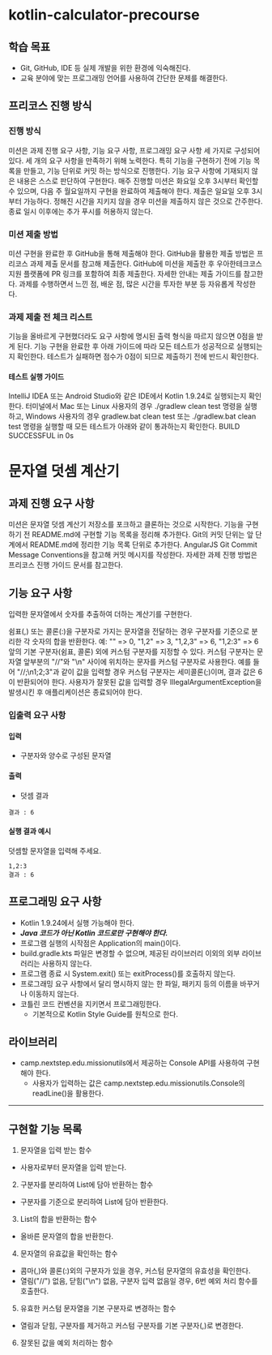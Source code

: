 # kotlin-calculator-precourse
## 학습 목표

- Git, GitHub, IDE 등 실제 개발을 위한 환경에 익숙해진다.
- 교육 분야에 맞는 프로그래밍 언어를 사용하여 간단한 문제를 해결한다.

## 프리코스 진행 방식

### 진행 방식

미션은 과제 진행 요구 사항, 기능 요구 사항, 프로그래밍 요구 사항 세 가지로 구성되어 있다.
세 개의 요구 사항을 만족하기 위해 노력한다. 특히 기능을 구현하기 전에 기능 목록을 만들고, 기능 단위로 커밋 하는 방식으로 진행한다.
기능 요구 사항에 기재되지 않은 내용은 스스로 판단하여 구현한다.
매주 진행할 미션은 화요일 오후 3시부터 확인할 수 있으며, 다음 주 월요일까지 구현을 완료하여 제출해야 한다. 제출은 일요일 오후 3시부터 가능하다.
정해진 시간을 지키지 않을 경우 미션을 제출하지 않은 것으로 간주한다.
종료 일시 이후에는 추가 푸시를 허용하지 않는다.
### 미션 제출 방법

미션 구현을 완료한 후 GitHub을 통해 제출해야 한다.
GitHub을 활용한 제출 방법은 프리코스 과제 제출 문서를 참고해 제출한다.
GitHub에 미션을 제출한 후 우아한테크코스 지원 플랫폼에 PR 링크를 포함하여 최종 제출한다.
자세한 안내는 제출 가이드를 참고한다.
과제를 수행하면서 느낀 점, 배운 점, 많은 시간을 투자한 부분 등 자유롭게 작성한다.
### 과제 제출 전 체크 리스트

기능을 올바르게 구현했더라도 요구 사항에 명시된 출력 형식을 따르지 않으면 0점을 받게 된다.
기능 구현을 완료한 후 아래 가이드에 따라 모든 테스트가 성공적으로 실행되는지 확인한다.
테스트가 실패하면 점수가 0점이 되므로 제출하기 전에 반드시 확인한다.
#### 테스트 실행 가이드

IntelliJ IDEA 또는 Android Studio와 같은 IDE에서 Kotlin 1.9.24로 실행되는지 확인한다.
터미널에서 Mac 또는 Linux 사용자의 경우 ./gradlew clean test 명령을 실행하고, Windows 사용자의 경우 gradlew.bat clean test 또는 ./gradlew.bat clean test 명령을 실행할 때 모든 테스트가 아래와 같이 통과하는지 확인한다.
BUILD SUCCESSFUL in 0s
# 문자열 덧셈 계산기

## 과제 진행 요구 사항

미션은 문자열 덧셈 계산기 저장소를 포크하고 클론하는 것으로 시작한다.
기능을 구현하기 전 README.md에 구현할 기능 목록을 정리해 추가한다.
Git의 커밋 단위는 앞 단계에서 README.md에 정리한 기능 목록 단위로 추가한다.
AngularJS Git Commit Message Conventions을 참고해 커밋 메시지를 작성한다.
자세한 과제 진행 방법은 프리코스 진행 가이드 문서를 참고한다.
## 기능 요구 사항

입력한 문자열에서 숫자를 추출하여 더하는 계산기를 구현한다.

쉼표(,) 또는 콜론(:)을 구분자로 가지는 문자열을 전달하는 경우 구분자를 기준으로 분리한 각 숫자의 합을 반환한다.
예: "" => 0, "1,2" => 3, "1,2,3" => 6, "1,2:3" => 6
앞의 기본 구분자(쉼표, 콜론) 외에 커스텀 구분자를 지정할 수 있다. 커스텀 구분자는 문자열 앞부분의 "//"와 "\n" 사이에 위치하는 문자를 커스텀 구분자로 사용한다.
예를 들어 "//;\n1;2;3"과 같이 값을 입력할 경우 커스텀 구분자는 세미콜론(;)이며, 결과 값은 6이 반환되어야 한다.
사용자가 잘못된 값을 입력할 경우 IllegalArgumentException을 발생시킨 후 애플리케이션은 종료되어야 한다.
### 입출력 요구 사항

#### 입력

- 구분자와 양수로 구성된 문자열
#### 출력

- 덧셈 결과
```
결과 : 6
```
#### 실행 결과 예시

덧셈할 문자열을 입력해 주세요.
```
1,2:3
결과 : 6
```
## 프로그래밍 요구 사항

- Kotlin 1.9.24에서 실행 가능해야 한다.
- ***Java 코드가 아닌 Kotlin 코드로만 구현해야 한다.***
- 프로그램 실행의 시작점은 Application의 main()이다.
- build.gradle.kts 파일은 변경할 수 없으며, 제공된 라이브러리 이외의 외부 라이브러리는 사용하지 않는다.
- 프로그램 종료 시 System.exit() 또는 exitProcess()를 호출하지 않는다.
- 프로그래밍 요구 사항에서 달리 명시하지 않는 한 파일, 패키지 등의 이름을 바꾸거나 이동하지 않는다.
- 코틀린 코드 컨벤션을 지키면서 프로그래밍한다.
  - 기본적으로 Kotlin Style Guide를 원칙으로 한다.
## 라이브러리

- camp.nextstep.edu.missionutils에서 제공하는 Console API를 사용하여 구현해야 한다.
  - 사용자가 입력하는 값은 camp.nextstep.edu.missionutils.Console의 readLine()을 활용한다.

---------
## 구현할 기능 목록
1. 문자열을 입력 받는 함수
- 사용자로부터 문자열을 입력 받는다.
2. 구분자를 분리하여 List에 담아 반환하는 함수
- 구분자를 기준으로 분리하여 List에 담아 반환한다.
3. List의 합을 반환하는 함수
- 올바른 문자열의 합을 반환한다.
4. 문자열의 유효값을 확인하는 함수
- 콤마(,)와 콜론(:)외의 구분자가 있을 경우, 커스텀 문자열의 유효성을 확인한다.
- 열림("//") 없음, 닫힘("\n") 없음, 구분자 입력 없음일 경우, 6번 예외 처리 함수를 호출한다.
5. 유효한 커스텀 문자열을 기본 구분자로 변경하는 함수
- 열림과 닫힘, 구분자를 제거하고 커스텀 구분자를 기본 구분자(,)로 변경한다.
6. 잘못된 값을 예외 처리하는 함수
